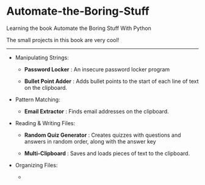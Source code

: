 # Automate-the-Boring-Stuff

Learning the book Automate the Boring Stuff With Python

The small projects in this book are very cool!

----------

- Manipulating Strings:
	
	- **Password Locker** : An insecure password locker program

	- **Bullet Point Adder** : Adds bullet points to the start of each line of text on the clipboard.

- Pattern Matching:
	
	- **Email Extractor** : Finds email addresses on the clipboard.

- Reading & Writing Files:
	
	- **Random Quiz Generator** : Creates quizzes with questions and answers in random order, along with the answer key

	- **Multi-Clipboard** : Saves and loads pieces of text to the clipboard.

- Organizing Files:

	- 


